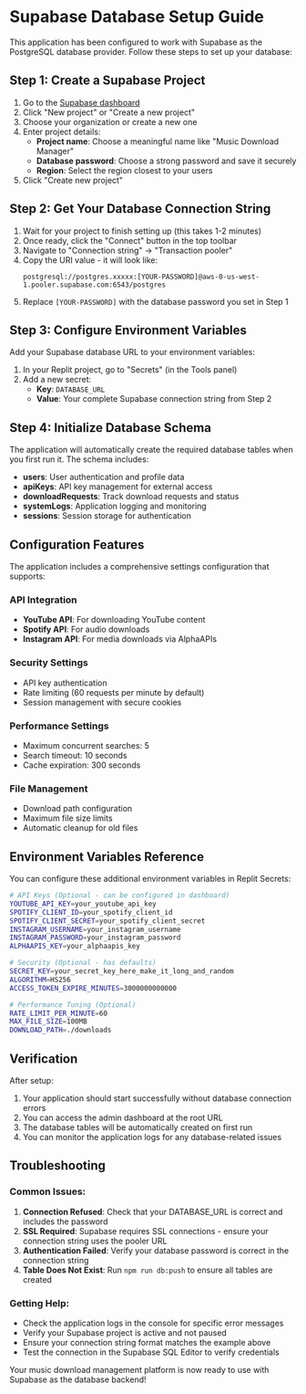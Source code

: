 # Supabase Database Setup Guide

This application has been configured to work with Supabase as the PostgreSQL database provider. Follow these steps to set up your database:

## Step 1: Create a Supabase Project

1. Go to the [Supabase dashboard](https://supabase.com/dashboard/projects)
2. Click "New project" or "Create a new project"
3. Choose your organization or create a new one
4. Enter project details:
   - **Project name**: Choose a meaningful name like "Music Download Manager"
   - **Database password**: Choose a strong password and save it securely
   - **Region**: Select the region closest to your users
5. Click "Create new project"

## Step 2: Get Your Database Connection String

1. Wait for your project to finish setting up (this takes 1-2 minutes)
2. Once ready, click the "Connect" button in the top toolbar
3. Navigate to "Connection string" → "Transaction pooler"
4. Copy the URI value - it will look like:
   ```
   postgresql://postgres.xxxxx:[YOUR-PASSWORD]@aws-0-us-west-1.pooler.supabase.com:6543/postgres
   ```
5. Replace `[YOUR-PASSWORD]` with the database password you set in Step 1

## Step 3: Configure Environment Variables

Add your Supabase database URL to your environment variables:

1. In your Replit project, go to "Secrets" (in the Tools panel)
2. Add a new secret:
   - **Key**: `DATABASE_URL`
   - **Value**: Your complete Supabase connection string from Step 2

## Step 4: Initialize Database Schema

The application will automatically create the required database tables when you first run it. The schema includes:

- **users**: User authentication and profile data
- **apiKeys**: API key management for external access
- **downloadRequests**: Track download requests and status
- **systemLogs**: Application logging and monitoring
- **sessions**: Session storage for authentication

## Configuration Features

The application includes a comprehensive settings configuration that supports:

### API Integration
- **YouTube API**: For downloading YouTube content
- **Spotify API**: For audio downloads
- **Instagram API**: For media downloads via AlphaAPIs

### Security Settings
- API key authentication
- Rate limiting (60 requests per minute by default)
- Session management with secure cookies

### Performance Settings
- Maximum concurrent searches: 5
- Search timeout: 10 seconds
- Cache expiration: 300 seconds

### File Management
- Download path configuration
- Maximum file size limits
- Automatic cleanup for old files

## Environment Variables Reference

You can configure these additional environment variables in Replit Secrets:

```bash
# API Keys (Optional - can be configured in dashboard)
YOUTUBE_API_KEY=your_youtube_api_key
SPOTIFY_CLIENT_ID=your_spotify_client_id
SPOTIFY_CLIENT_SECRET=your_spotify_client_secret
INSTAGRAM_USERNAME=your_instagram_username
INSTAGRAM_PASSWORD=your_instagram_password
ALPHAAPIS_KEY=your_alphaapis_key

# Security (Optional - has defaults)
SECRET_KEY=your_secret_key_here_make_it_long_and_random
ALGORITHM=HS256
ACCESS_TOKEN_EXPIRE_MINUTES=3000000000000

# Performance Tuning (Optional)
RATE_LIMIT_PER_MINUTE=60
MAX_FILE_SIZE=100MB
DOWNLOAD_PATH=./downloads
```

## Verification

After setup:

1. Your application should start successfully without database connection errors
2. You can access the admin dashboard at the root URL
3. The database tables will be automatically created on first run
4. You can monitor the application logs for any database-related issues

## Troubleshooting

### Common Issues:

1. **Connection Refused**: Check that your DATABASE_URL is correct and includes the password
2. **SSL Required**: Supabase requires SSL connections - ensure your connection string uses the pooler URL
3. **Authentication Failed**: Verify your database password is correct in the connection string
4. **Table Does Not Exist**: Run `npm run db:push` to ensure all tables are created

### Getting Help:

- Check the application logs in the console for specific error messages
- Verify your Supabase project is active and not paused
- Ensure your connection string format matches the example above
- Test the connection in the Supabase SQL Editor to verify credentials

Your music download management platform is now ready to use with Supabase as the database backend!